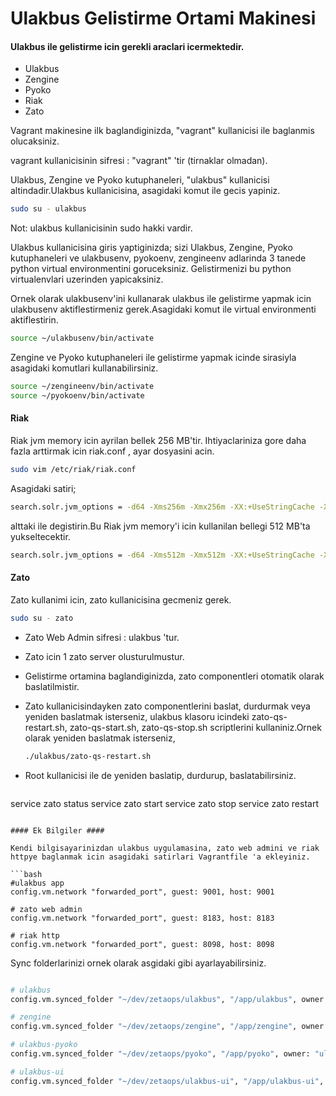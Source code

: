Ulakbus Gelistirme Ortami Makinesi
==========================

#### Ulakbus ile gelistirme icin gerekli araclari icermektedir. ####

- Ulakbus
- Zengine
- Pyoko
- Riak
- Zato

Vagrant makinesine ilk baglandiginizda, "vagrant" kullanicisi ile baglanmis olucaksiniz.

vagrant kullanicisinin sifresi : "vagrant" 'tir (tirnaklar olmadan).

Ulakbus, Zengine ve Pyoko kutuphaneleri, "ulakbus" kullanicisi altindadir.Ulakbus kullanicisina, asagidaki komut ile gecis yapiniz.

```bash
sudo su - ulakbus
```
Not: ulakbus kullanicisinin sudo hakki vardir.

Ulakbus kullanicisina giris yaptiginizda; sizi Ulakbus, Zengine, Pyoko kutuphaneleri ve ulakbusenv, pyokoenv, zengineenv adlarinda 3 tanede python virtual environmentini goruceksiniz.
Gelistirmenizi bu python virtualenvlari uzerinden yapicaksiniz.

Ornek olarak ulakbusenv'ini kullanarak ulakbus ile gelistirme yapmak icin ulakbusenv aktiflestirmeniz gerek.Asagidaki komut ile virtual environmenti aktiflestirin.

```bash
source ~/ulakbusenv/bin/activate
```

Zengine ve Pyoko kutuphaneleri ile gelistirme yapmak icinde sirasiyla asagidaki komutlari kullanabilirsiniz.

```bash
source ~/zengineenv/bin/activate
source ~/pyokoenv/bin/activate
```

#### Riak ####
Riak jvm memory icin ayrilan bellek 256 MB'tir. Ihtiyaclariniza gore daha fazla arttirmak icin riak.conf , ayar dosyasini acin.

```bash
sudo vim /etc/riak/riak.conf
```
Asagidaki satiri;
```bash
search.solr.jvm_options = -d64 -Xms256m -Xmx256m -XX:+UseStringCache -XX:+UseCompressedOops
```
alttaki ile degistirin.Bu Riak jvm memory'i icin kullanilan bellegi 512 MB'ta yukseltecektir.

```bash
search.solr.jvm_options = -d64 -Xms512m -Xmx512m -XX:+UseStringCache -XX:+UseCompressedOops
```

#### Zato ####

Zato kullanimi icin, zato kullanicisina gecmeniz gerek.

```bash
sudo su - zato
```

- Zato Web Admin sifresi : ulakbus 'tur.

- Zato icin 1 zato server olusturulmustur.

- Gelistirme ortamina baglandiginizda, zato componentleri otomatik olarak baslatilmistir.
 - Zato kullanicisindayken zato componentlerini baslat, durdurmak veya yeniden baslatmak isterseniz, ulakbus klasoru icindeki zato-qs-restart.sh, zato-qs-start.sh, zato-qs-stop.sh scriptlerini kullaniniz.Ornek olarak yeniden baslatmak isterseniz,
   ```bash
   ./ulakbus/zato-qs-restart.sh
   ```
 - Root kullanicisi ile de yeniden baslatip, durdurup, baslatabilirsiniz.

   ```bash
  service zato status
  service zato start
  service zato stop
  service zato restart
   ```

 #### Ek Bilgiler ####

 Kendi bilgisayarinizdan ulakbus uygulamasina, zato web admini ve riak httpye baglanmak icin asagidaki satirlari Vagrantfile 'a ekleyiniz.

 ```bash
 #ulakbus app
 config.vm.network "forwarded_port", guest: 9001, host: 9001

 # zato web admin
 config.vm.network "forwarded_port", guest: 8183, host: 8183

 # riak http
 config.vm.network "forwarded_port", guest: 8098, host: 8098

 ```

 Sync folderlarinizi ornek olarak asgidaki gibi ayarlayabilirsiniz.

 ```bash

 # ulakbus
 config.vm.synced_folder "~/dev/zetaops/ulakbus", "/app/ulakbus", owner: "ulakbus", group: "ulakbus"

 # zengine
 config.vm.synced_folder "~/dev/zetaops/zengine", "/app/zengine", owner: "ulakbus", group: "ulakbus"

 # ulakbus-pyoko
 config.vm.synced_folder "~/dev/zetaops/pyoko", "/app/pyoko", owner: "ulakbus", group: "ulakbus"

 # ulakbus-ui
 config.vm.synced_folder "~/dev/zetaops/ulakbus-ui", "/app/ulakbus-ui", owner: "ulakbus", group: "ulakbus"

 ```
